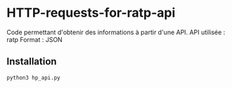 # HTTP-requests-for-ratp-api

Code permettant d'obtenir des informations à partir d'une API. 
API utilisée :  ratp 
Format :  JSON 

## Installation

```bash
python3 hp_api.py
```
